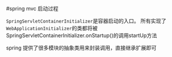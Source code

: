 #spring mvc 启动过程

`SpringServletContainerInitializer`是容器启动的入口。
所有实现了`WebApplicationInitializer`的类都将被SpringServletContainerInitializer.onStartup()的调用startUp方法

spring 提供了很多模块的抽象类用来封装调用，直接继承扩展即可